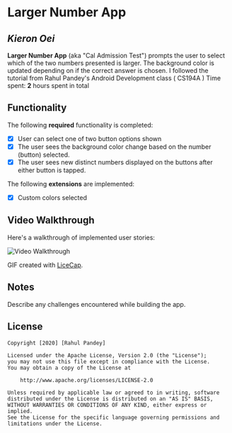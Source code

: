 # Larger Number App

## *Kieron Oei*

**Larger Number App** (aka "Cal Admission Test") prompts the user to select which of the two numbers presented is larger. The background color is updated depending on if the correct answer is chosen. I followed the tutorial from Rahul Pandey's Android Development class ( CS194A )
Time spent: **2** hours spent in total

## Functionality

The following **required** functionality is completed:

* [x] User can select one of two button options shown
* [x] The user sees the background color change based on the number (button) selected.
* [x] The user sees new distinct numbers displayed on the buttons after either button is tapped.

The following **extensions** are implemented:

* [x] Custom colors selected

## Video Walkthrough

Here's a walkthrough of implemented user stories:

<img src='https://j.gifs.com/083RPv.gif' title='Video Walkthrough' width='' alt='Video Walkthrough' />

GIF created with [LiceCap](http://www.cockos.com/licecap/).

## Notes

Describe any challenges encountered while building the app.

## License

    Copyright [2020] [Rahul Pandey]

    Licensed under the Apache License, Version 2.0 (the "License");
    you may not use this file except in compliance with the License.
    You may obtain a copy of the License at

        http://www.apache.org/licenses/LICENSE-2.0

    Unless required by applicable law or agreed to in writing, software
    distributed under the License is distributed on an "AS IS" BASIS,
    WITHOUT WARRANTIES OR CONDITIONS OF ANY KIND, either express or implied.
    See the License for the specific language governing permissions and
    limitations under the License.